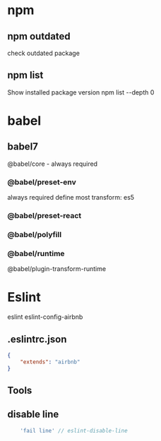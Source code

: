 # npm
## npm outdated
check outdated package
## npm list
Show installed package version
npm list --depth 0 



# babel
## babel7
@babel/core - always required

### @babel/preset-env
always required
define most transform: es5
### @babel/preset-react

### @babel/polyfill

### @babel/runtime

@babel/plugin-transform-runtime



# Eslint
eslint
eslint-config-airbnb

## .eslintrc.json
```json
{
	"extends": "airbnb"
}
```
## Tools

## disable line
```js
	'fail line' // eslint-disable-line
```
